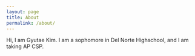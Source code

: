 ```yaml
---
layout: page
title: About
permalink: /about/
---
```


Hi, I am Gyutae Kim. I am a sophomore in Del Norte Highschool, and I am taking AP CSP. 